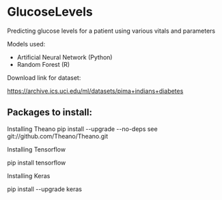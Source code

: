 # GlucoseLevels
Predicting glucose levels for a patient using various vitals and parameters

Models used:
- Artificial Neural Network (Python)
- Random Forest (R)

Download link for dataset:

https://archive.ics.uci.edu/ml/datasets/pima+indians+diabetes

## Packages to install:

Installing Theano
pip install --upgrade --no-deps 
see git://github.com/Theano/Theano.git

Installing Tensorflow

pip install tensorflow

Installing Keras

pip install --upgrade keras
